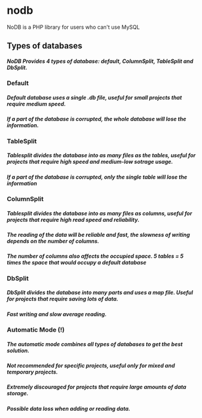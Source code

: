 # nodb
NoDB is a PHP library for users who can't use MySQL

## Types of databases
##### NoDB Provides 4 types of database: default, ColumnSplit, TableSplit and DbSplit.

### Default
##### Default database uses a single .db file, useful for small projects that require medium speed.
##### If a part of the database is corrupted, the whole database will lose the information.

### TableSplit
##### Tablesplit divides the database into as many files as the tables, useful for projects that require high speed and medium-low sotrage usage.
##### If a part of the database is corrupted, only the single table will lose the information

### ColumnSplit
##### Tablesplit divides the database into as many files as columns, useful for projects that require high read speed and reliability.
##### The reading of the data will be reliable and fast, the slowness of writing depends on the number of columns.
##### The number of columns also affects the occupied space. 5 tables = 5 times the space that would occupy a default database

### DbSplit
##### DbSplit divides the database into many parts and uses a map file. Useful for projects that require saving lots of data.
##### Fast writing and slow average reading.

### Automatic Mode (!)
##### The automatic mode combines all types of databases to get the best solution.
##### Not recommended for specific projects, useful only for mixed and temporary projects.
##### Extremely discouraged for projects that require large amounts of data storage.
##### Possible data loss when adding or reading data.